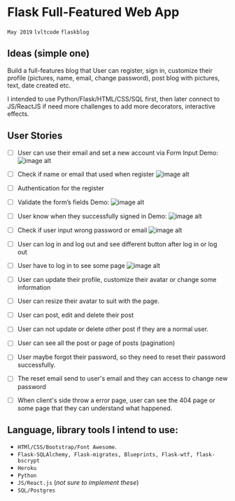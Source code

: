 Flask Full-Featured Web App
===
`May 2019` `lvltcode` `flaskblog`

## Ideas (simple one)
Build a full-features blog that User can register, sign in, customize their profile (pictures, name, email, change password), post blog with pictures, text, date created etc.

I intended to use Python/Flask/HTML/CSS/SQL first, then later connect to JS/ReactJS if need more challenges to add more decorators, interactive effects.

## User Stories
- [ ] User can use their email and set a new account via Form Input
Demo:
![image alt](https://i.imgur.com/x9vM3R2.png)
- [ ] Check if name or email that used when register
![image alt](https://i.imgur.com/zuA5Zg6.png)
- [ ] Authentication for the register
- [ ] Validate the form’s fields
Demo:
![image alt](https://i.imgur.com/1BhANe9.png)
- [ ] User know when they successfully signed in
Demo:
![image alt](https://i.imgur.com/JMRofxv.png)
- [ ] Check if user input wrong password or email
![image alt](https://i.imgur.com/6J5tNkn.png)
- [ ] User can log in and log out and see different button after log in or log out
- [ ] User have to log in to see some page
![image alt](https://i.imgur.com/bLMzpzt.png)
- [ ] User can update their profile, customize their avatar or change some information
- [ ] User can resize their avatar to suit with the page.
- [ ] User can post, edit and delete their post
- [ ] User can not update or delete other post if they are a normal user.
- [ ] User can see all the post or page of posts (pagination)
- [ ] User maybe forgot their password, so they need to reset their password successfully.
- [ ] The reset email send to user's email and they can access to change new password
- [ ] When client's side throw a error page, user can see the 404 page or some page that they can understand what happened.



## Language, library tools I intend to use:
* `HTMl/CSS/Bootstrap/Font Awesome`.
* `Flask-SQLAlchemy, Flask-migrates, Blueprints, Flask-wtf, flask-bscrypt`
* `Heroku`
* `Python`
* `JS/React.js` (*not sure to implement these*)
* `SQL/Postgres`
